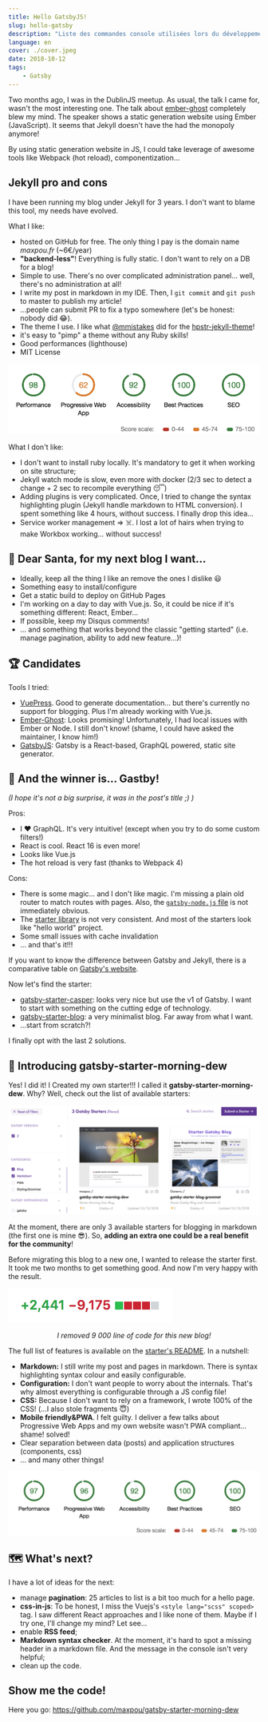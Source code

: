 ```yaml
---
title: Hello GatsbyJS!
slug: hello-gatsby
description: "Liste des commandes console utilisées lors du développement d’un projet sous Symfony2"
language: en
cover: ./cover.jpeg
date: 2018-10-12
tags: 
    - Gatsby
---
```



Two months ago, I was in the DublinJS meetup. As usual, the talk I came for, wasn't the most interesting one. The talk about [ember-ghost](https://github.com/stonecircle/ember-ghost) completely blew my mind. The speaker shows a static generation website using Ember (JavaScript). It seems that Jekyll doesn't have the had the monopoly anymore!

By using static generation website in JS, I could take leverage of awesome tools like Webpack (hot reload), componentization...

## Jekyll pro and cons

I have been running my blog under Jekyll for 3 years. I don't want to blame this tool, my needs have evolved.

What I like:
- hosted on GitHub for free. The only thing I pay is the domain name *maxpou.fr* (~6€/year)
- **"backend-less"**! Everything is fully static. I don't want to rely on a DB for a blog!
- Simple to use. There's no over complicated administration panel... well, there's no administration at all!
- I write my post in markdown in my IDE. Then, I `git commit` and `git push` to master to publish my article!
- ...people can submit PR to fix a typo somewhere (let's be honest: nobody did 😂).
- The theme I use. I like what [@mmistakes](https://github.com/mmistakes) did for the [hpstr-jekyll-theme](https://github.com/mmistakes/hpstr-jekyll-theme)!
- it's easy to "pimp" a theme without any Ruby skills!
- Good performances (lighthouse)
- MIT License

![available starters](./lighthouse-jekyll-maxpoufr.png)


What I don't like:
- I don't want to install ruby locally. It's mandatory to get it when working on site structure;
- Jekyll watch mode is slow, even more with docker (2/3 sec to detect a change + 2 sec to recompile everything 😴)
- Adding plugins is very complicated. Once, I tried to change the syntax highlighting plugin (Jekyll handle markdown to HTML conversion). I spent something like 4 hours, without success. I finally drop this idea...
- Service worker management  => ☠️. I lost a lot of hairs when trying to make Workbox working... without success!


## 🎅 Dear Santa, for my next blog I want...

- Ideally, keep all the thing I like an remove the ones I dislike 😃
- Something easy to install/configure
- Get a static build to deploy on GitHub Pages
- I'm working on a day to day with Vue.js. So, it could be nice if it's something different: React, Ember...
- If possible, keep my Disqus comments!
- ... and something that works beyond the classic "getting started" (i.e. manage pagination, ability to add new feature...)!

## 🏆 Candidates

Tools I tried:

* [VuePress](https://vuepress.vuejs.org). Good to generate documentation... but there's currently no support for blogging. Plus I'm already working with Vue.js.
* [Ember-Ghost](https://github.com/stonecircle/ember-ghost): Looks promising! Unfortunately, I had local issues with Ember or Node. I still don't know! (shame, I could have asked the maintainer, I know him!)
* [GatsbyJS](https://www.gatsbyjs.org): Gatsby is a React-based, GraphQL powered, static site generator.


## 🎉 And the winner is... Gastby!

*(I hope it's not a big surprise, it was in the post's title ;) )*

Pros:
* I ❤️ GraphQL. It's very intuitive! (except when you try to do some custom filters!)
* React is cool. React 16 is even more!
* Looks like Vue.js
* The hot reload is very fast (thanks to Webpack 4)

Cons:
* There is some magic... and I don't like magic. I'm missing a plain old router to match routes with pages. Also, the [`gatsby-node.js` file](https://github.com/maxpou/maxpou.fr/blob/master/gatsby-node.js) is not immediately obvious. 
* The [starter library](http://gatsbyjs.org/starters) is not very consistent. And most of the starters look like "hello world" project.
* Some small issues with cache invalidation
* ... and that's it!!!

If you want to know the difference between Gatsby and Jekyll, there is a comparative table on [Gatsby's website](https://www.gatsbyjs.org/features/).

Now let's find the starter:
* [gatsby-starter-casper](https://github.com/haysclark/gatsby-starter-casper): looks very nice but use the v1 of Gatsby. I want to start with something on the cutting edge of technology.
* [gatsby-starter-blog](https://github.com/gatsbyjs/gatsby-starter-blog): a very minimalist blog. Far away from what I want.
* ...start from scratch?!

I finally opt with the last 2 solutions.

## 🎊 Introducing gatsby-starter-morning-dew

Yes! I did it! I Created my own starter!!! I called it **gatsby-starter-morning-dew**. 
Why? Well, check out the list of available starters:

![available starters](./gatsby-starters.png)

At the moment, there are only 3 available starters for blogging in markdown (the first one is mine 😎). So, **adding an extra one could be a real benefit for the community**!

Before migrating this blog to a new one, I wanted to release the starter first. It took me two months to get something good. And now I'm very happy with the result.

![](./additions-deletions.png)
<center><i>I removed 9 000 line of code for this new blog!</i></center>

The full list of features is available on the [starter's README](https://github.com/maxpou/gatsby-starter-morning-dew). In a nutshell:

* **Markdown:** I still write my post and pages in markdown. There is syntax highlighting syntax colour and easily configurable. 
* **Configuration:** I don't want people to worry about the internals. That's why almost everything is configurable through a JS config file!
* **CSS:** Because I don't want to rely on a framework, I wrote 100% of the CSS! (...I also stole fragments 😇)
* **Mobile friendly&PWA**. I felt guilty. I deliver a few talks about Progressive Web Apps and my own website wasn't PWA compliant... shame! solved!
* Clear separation between data (posts) and application structures (components, css)
* ... and many other things!

![available starters](./lighthouse-gatsby-maxpoufr.png)


## 🗺 What's next?

I have a lot of ideas for the next:

* manage **pagination**: 25 articles to list is a bit too much for a hello page.
* **css-in-js**: To be honest, I miss the Vuejs's `<style lang="scss" scoped>` tag. I saw different React approaches and I like none of them. Maybe if I try one, I'll change my mind? Let see...
* enable **RSS feed**;
* **Markdown syntax checker**. At the moment, it's hard to spot a missing header in a markdown file. And the message in the console isn't very helpful;
* clean up the code.


## Show me the code!

Here you go: https://github.com/maxpou/gatsby-starter-morning-dew

